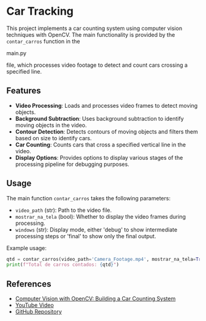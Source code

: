 # Car Tracking

This project implements a car counting system using computer vision techniques with OpenCV. The main functionality is provided by the `contar_carros` function in the 

main.py

 file, which processes video footage to detect and count cars crossing a specified line.

## Features

- **Video Processing**: Loads and processes video frames to detect moving objects.
- **Background Subtraction**: Uses background subtraction to identify moving objects in the video.
- **Contour Detection**: Detects contours of moving objects and filters them based on size to identify cars.
- **Car Counting**: Counts cars that cross a specified vertical line in the video.
- **Display Options**: Provides options to display various stages of the processing pipeline for debugging purposes.

## Usage

The main function `contar_carros` takes the following parameters:
- `video_path` (str): Path to the video file.
- `mostrar_na_tela` (bool): Whether to display the video frames during processing.
- `windows` (str): Display mode, either 'debug' to show intermediate processing steps or 'final' to show only the final output.

Example usage:
```python
qtd = contar_carros(video_path='Camera_Footage.mp4', mostrar_na_tela=True, windows='debug')
print(f"Total de carros contados: {qtd}")
```

## References

- [Computer Vision with OpenCV: Building a Car Counting System](https://medium.com/@andresberejnoi/computer-vision-with-opencv-building-a-car-counting-system-andres-berejnoi-8bcc29fc256)
- [YouTube Video](https://www.youtube.com/watch?v=_UGCBud63Eo&ab_channel=Andr%C3%A9sBerejnoi)
- [GitHub Repository](https://github.com/andresberejnoi/OpenCV_Traffic_Counter)